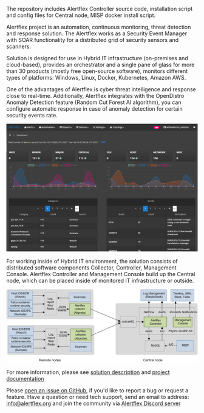 The repository includes Alertflex Controller source code, installation script and config files for Central node, MISP docker install script.

Alertflex project is an automation, continuous monitoring, threat detection and response solution. The Alertflex works as a Security Event Manager with SOAR functionality for a distributed grid of security sensors and scanners.

Solution is designed for use in Hybrid IT infrastructure (on-premises and cloud-based), provides an orchestrator and a single pane of glass for more than 30 products (mostly free open-source software), monitors different types of platforms: Windows, Linux, Docker, Kubernetes, Amazon AWS.

One of the advantages of Alertflex is cyber threat intelligence and response close to real-time. Additionally, Alertflex integrates with the OpenDistro Anomaly Detection feature (Random Cut Forest AI algorithm), you can configure automatic response in case of anomaly detection for certain security events rate.

![](https://github.com/alertflex/cnode/blob/master/img/dashboard.png)

For working inside of Hybrid IT environment, the solution consists of  distributed software components Collector, Controller, Management Console. Alertflex Controller and Management Console build up the Central node, which can be placed inside of monitored IT infrastructure or outside.

![](https://github.com/alertflex/cnode/blob/master/img/lld-arch.png)

For more information, please see [solution description](https://alertflex.github.io/solution.html) and [project documentation](https://alertflex.github.io/doc/index.html)
	
Please [open an issue on GitHub](https://github.com/alertflex/altprobe/issues), if you'd like to report a bug or request a feature. 
Have a question or need tech support, send an email to address: info@alertflex.org
and join the community via [Alertflex Discord server](https://discord.gg/wDSz7rDMWv)


